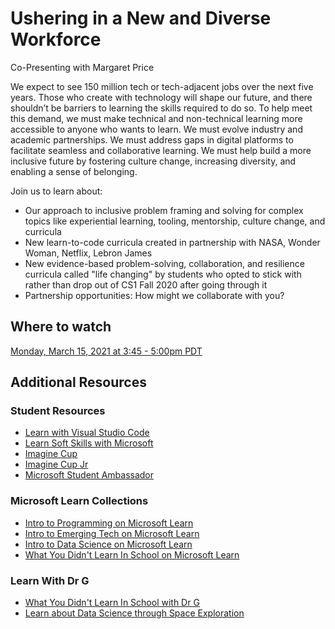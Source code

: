 # Ushering in a New and Diverse Workforce
Co-Presenting with Margaret Price

We expect to see 150 million tech or tech-adjacent jobs over the next five years. Those who create with technology will shape our future, and there shouldn’t be barriers to learning the skills required to do so. To help meet this demand, we must make technical and non-technical learning more accessible to anyone who wants to learn. We must evolve industry and academic partnerships. We must address gaps in digital platforms to facilitate seamless and collaborative learning. We must help build a more inclusive future by fostering culture change, increasing diversity, and enabling a sense of belonging. 

Join us to learn about:
- Our approach to inclusive problem framing and solving for complex topics like experiential learning, tooling, mentorship, culture change, and curricula
- New learn-to-code curricula created in partnership with NASA, Wonder Woman, Netflix, Lebron James
- New evidence-based problem-solving, collaboration, and resilience curricula called "life changing" by students who opted to stick with rather than drop out of CS1 Fall 2020 after going through it
- Partnership opportunities: How might we collaborate with you?

## Where to watch

[Monday, March 15, 2021 at 3:45 - 5:00pm PDT](http://sigcse2021.sigcse.org/schedule/supportersessions/)

## Additional Resources

### Student Resources
- [Learn with Visual Studio Code](https://aka.ms/LearnOnVSCode/Resources)
- [Learn Soft Skills with Microsoft](https://www.microsoft.com/inculture/social-good/inclusion/tech-resilience/)
- [Imagine Cup](https://imaginecup.microsoft.com/Events)
- [Imagine Cup Jr](https://imaginecup.microsoft.com/junior)
- [Microsoft Student Ambassador](https://studentambassadors.microsoft.com/)

### Microsoft Learn Collections
- [Intro to Programming on Microsoft Learn](https://aka.ms/IntroTo/Programming)
- [Intro to Emerging Tech on Microsoft Learn](https://aka.ms/IntroTo/EmergingTech)
- [Intro to Data Science on Microsoft Learn](https://aka.ms/IntroTo/Data)
- [What You Didn't Learn In School on Microsoft Learn](https://aka.ms/LearnWithDrG/WYDLIS)

### Learn With Dr G
- [What You Didn't Learn In School with Dr G](https://aka.ms/LearnWithDrG/WYDLIS_Videos)
- [Learn about Data Science through Space Exploration](https://aka.ms/LearnInSpace)

